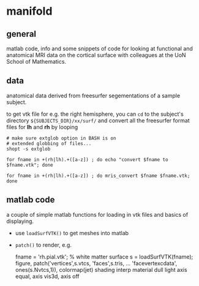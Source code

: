 manifold
========

general
-------

matlab code, info and some snippets of code for looking at functional and anatomical MRI data on the cortical surface with colleagues at the UoN School of Mathematics.


data
----

anatomical data derived from freesurfer segementations of a sample subject.

to get vtk file for e.g. the right hemisphere, you can `cd` to the subject's directory `${SUBJECTS_DIR}/xx/surf/` and convert all the freesurfer format files for **lh** and **rh** by looping	

	# make sure extglob option in BASH is on
	# extended globbing of files...
	shopt -s extglob 

    for fname in +(rh|lh).+([a-z]) ; do echo "convert $fname to $fname.vtk"; done

    for fname in +(rh|lh).+([a-z]) ; do mris_convert $fname $fname.vtk; done


matlab code
-----------

a couple of simple matlab functions for loading in vtk files and basics of displaying.

* use `loadSurfVTK()` to get meshes into matlab
* `patch()` to render, e.g.

	fname = 'rh.pial.vtk'; % white matter surface
	s = loadSurfVTK(fname);
    figure, patch('vertices',s.vtcs, 'faces',s.tris, ...
     'facevertexcdata', ones(s.Nvtcs,1)), colormap(jet)
    shading interp
	material dull
	light
	axis equal, axis vis3d, axis off

